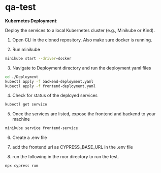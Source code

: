 # qa-test

**Kubernetes Deployment:**

Deploy the services to a local Kubernetes cluster (e.g., Minikube or Kind).
1. Open CLI in the cloned repository. Also make sure docker is running.

2. Run minikube 
```bash
minikube start --driver=docker
```
3. Navigate to Deployment directory and run the deployment yaml files

```bash
cd ./Deployment
kubectl apply -f backend-deployment.yaml
kubectl apply -f frontend-deployment.yaml
```
4. Check for status of the deployed services
```bash
kubectl get service
```

5. Once the services are listed, expose the frontend and backend to your machine
```bash
minikube service frontend-service
```

6. Create a .env file

7. add the frontend url as CYPRESS_BASE_URL in the .env file

8. run the following in the roor directory to run the test.
 ```bash
npx cypress run
```
